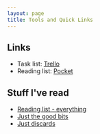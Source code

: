 ```yaml
---
layout: page
title: Tools and Quick Links
---
```


## Links

- Task list: [Trello](https://trello.com/b/MSSLVHjh/omg-science "Trello")
- Reading list: [Pocket](https://getpocket.com/users/*sso14589264996738a7/feed/all)

## Stuff I've read
-  <a href="/tag/reading.html">Reading list - everything</a>
  -  <a href="/tag/article-summary.html"> Just the good bits</a>
  -  <a href="/tag/not-useful.html">Just discards</a>
